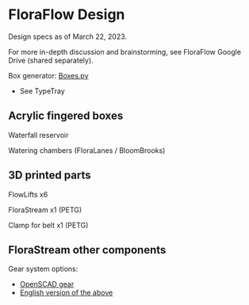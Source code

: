 # FloraFlow Design

Design specs as of March 22, 2023.

For more in-depth discussion and brainstorming, see FloraFlow Google Drive (shared separately).

Box generator: [Boxes.py](https://festi.info/boxes.py/)
- See TypeTray

## Acrylic fingered boxes
Waterfall reservoir


Watering chambers (FloraLanes / BloomBrooks)


## 3D printed parts
FlowLifts x6

FloraStream x1 (PETG)


Clamp for belt x1 (PETG)

## FloraStream other components

Gear system options:
- [OpenSCAD gear](https://github.com/dpellegr/PolyGear)
- [English version of the above](https://github.com/chrisspen/gears)
